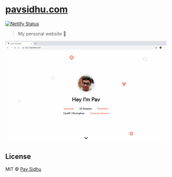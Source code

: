 # [pavsidhu.com](https://pavsidhu.com)

[![Netlify Status](https://api.netlify.com/api/v1/badges/a4663225-8ccd-4a61-88a9-5be709f94c17/deploy-status)](https://app.netlify.com/sites/pav-sidhu/deploys)

> My personal website 💛

![Website preview](./preview.png)

## License

MIT © [Pav Sidhu](https://pavsidhu.com)
